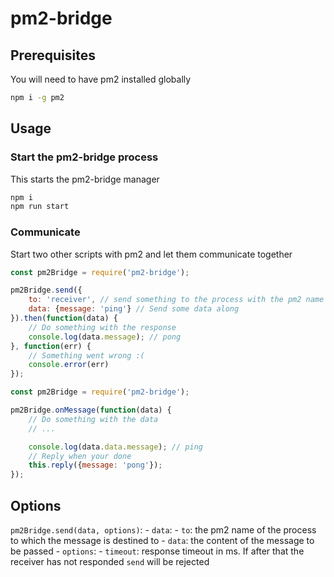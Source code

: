 # pm2-bridge

## Prerequisites
You will need to have pm2 installed globally
```bash
npm i -g pm2
```

## Usage

### Start the pm2-bridge process
This starts the pm2-bridge manager
```bash
npm i
npm run start
```

### Communicate
Start two other scripts with pm2 and let them communicate together

```js
const pm2Bridge = require('pm2-bridge');

pm2Bridge.send({
    to: 'receiver', // send something to the process with the pm2 name receiver
    data: {message: 'ping'} // Send some data along
}).then(function(data) {
    // Do something with the response
    console.log(data.message); // pong
}, function(err) {
    // Something went wrong :(
    console.error(err)
});

```

```js
const pm2Bridge = require('pm2-bridge');

pm2Bridge.onMessage(function(data) {
    // Do something with the data
    // ...

    console.log(data.data.message); // ping
    // Reply when your done
    this.reply({message: 'pong'});
});
```

## Options
`pm2Bridge.send(data, options)`:
    - `data`:
        - `to`: the pm2 name of the process to which the message is destined to
        - `data`: the content of the message to be passed
    - `options`: 
        - `timeout`: response timeout in ms. If after that the receiver has not responded `send` will be rejected